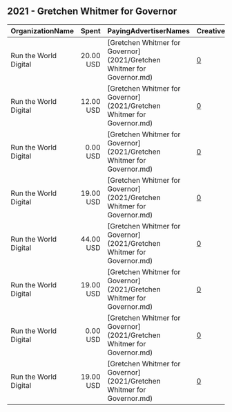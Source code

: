 ## 2021 - Gretchen Whitmer for Governor 
|OrganizationName|Spent|PayingAdvertiserNames|CreativeUrls|Impressions|Genders|AgeBrackets|CountryCodes|BillingAddresses|CandidateBallotInformation|
|:---|---:|:---|:---|---:|:---|:---|:---|:---|:---|
|Run the World Digital|20.00 USD|[Gretchen Whitmer for Governor](2021/Gretchen Whitmer for Governor.md)|[0](https://www.snap.com/political-ads/asset/b41d08732d7062255a542f8521d37f7139f1bb3cfa51d9c59da15af5d26691c5?mediaType=mp4)|2,435||18+|united states|"1324 Spaight St,Madison,53703,US"|Gretchen for Governor|
|Run the World Digital|12.00 USD|[Gretchen Whitmer for Governor](2021/Gretchen Whitmer for Governor.md)|[0](https://www.snap.com/political-ads/asset/b41d08732d7062255a542f8521d37f7139f1bb3cfa51d9c59da15af5d26691c5?mediaType=mp4)|2,970||18+|united states|"1324 Spaight St,Madison,53703,US"|Gretchen for Governor|
|Run the World Digital|0.00 USD|[Gretchen Whitmer for Governor](2021/Gretchen Whitmer for Governor.md)|[0](https://www.snap.com/political-ads/asset/be5a81e9e04d108ad23a9bdef300bb06574740e2da6c8ebcb11637aeb38c4d39?mediaType=mp4)|93||18+|united states|"1324 Spaight St,Madison,53703,US"|Gretchen for Governor|
|Run the World Digital|19.00 USD|[Gretchen Whitmer for Governor](2021/Gretchen Whitmer for Governor.md)|[0](https://www.snap.com/political-ads/asset/c4b6583d619560ef85135bdc88155fe0ee911d8b102ca9e9fc0c6cdd20be9b6f?mediaType=mp4)|5,787||18+|united states|"1324 Spaight St,Madison,53703,US"||
|Run the World Digital|44.00 USD|[Gretchen Whitmer for Governor](2021/Gretchen Whitmer for Governor.md)|[0](https://www.snap.com/political-ads/asset/be5a81e9e04d108ad23a9bdef300bb06574740e2da6c8ebcb11637aeb38c4d39?mediaType=mp4)|4,198||25+|united states|"1324 Spaight St,Madison,53703,US"|Gretchen for Governor|
|Run the World Digital|19.00 USD|[Gretchen Whitmer for Governor](2021/Gretchen Whitmer for Governor.md)|[0](https://www.snap.com/political-ads/asset/b41d08732d7062255a542f8521d37f7139f1bb3cfa51d9c59da15af5d26691c5?mediaType=mp4)|5,365||18+|united states|"1324 Spaight St,Madison,53703,US"|Gretchen for Governor|
|Run the World Digital|0.00 USD|[Gretchen Whitmer for Governor](2021/Gretchen Whitmer for Governor.md)|[0](https://www.snap.com/political-ads/asset/c4b6583d619560ef85135bdc88155fe0ee911d8b102ca9e9fc0c6cdd20be9b6f?mediaType=mp4)|10||18+|united states|"1324 Spaight St,Madison,53703,US"||
|Run the World Digital|19.00 USD|[Gretchen Whitmer for Governor](2021/Gretchen Whitmer for Governor.md)|[0](https://www.snap.com/political-ads/asset/c4b6583d619560ef85135bdc88155fe0ee911d8b102ca9e9fc0c6cdd20be9b6f?mediaType=mp4)|3,095||18+|united states|"1324 Spaight St,Madison,53703,US"||
